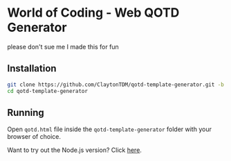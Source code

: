 # World of Coding - Web QOTD Generator
please don't sue me I made this for fun
## Installation
```bash
git clone https://github.com/ClaytonTDM/qotd-template-generator.git -b web
cd qotd-template-generator
```

## Running
Open `qotd.html` file inside the `qotd-template-generator` folder with your browser of choice.
 
 
Want to try out the Node.js version? Click [here](https://github.com/ClaytonTDM/qotd-template-generator/tree/main).

